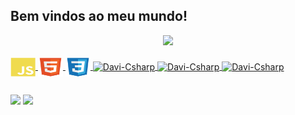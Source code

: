 ## Bem vindos ao meu mundo!

<div align="center">
  <a href="https://github.com/G4rutti">
  <img height="180em" src="https://github-readme-streak-stats.herokuapp.com?user=G4rutti&theme=dark&background=000000"/>
</div>
<div style="display: inline_block"><br>
  <img align="center" alt="Davi-Js" height="30" width="40" src="https://raw.githubusercontent.com/devicons/devicon/master/icons/javascript/javascript-plain.svg">
  <img align="center" alt="Davi-HTML" height="30" width="40" src="https://raw.githubusercontent.com/devicons/devicon/master/icons/html5/html5-original.svg">
  <img align="center" alt="Davi-CSS" height="30" width="40" src="https://raw.githubusercontent.com/devicons/devicon/master/icons/css3/css3-original.svg">
  <img align="center" alt="Davi-Csharp" height="30" width="40" src="https://cdn.jsdelivr.net/gh/devicons/devicon@latest/icons/typescript/typescript-original.svg" />
  <img align="center" alt="Davi-Csharp" height="30" width="40" src="https://cdn.jsdelivr.net/gh/devicons/devicon@latest/icons/react/react-original.svg" />
  <img align="center" alt="Davi-Csharp" height="30" width="40" src="https://cdn.jsdelivr.net/gh/devicons/devicon@latest/icons/sass/sass-original.svg" />
</div>
  
##
  
  <a href="https://instagram.com/davi_garutti" target="_blank"><img src="https://img.shields.io/badge/-Instagram-%23E4405F?style=for-the-badge&logo=instagram&logoColor=white" target="_blank"></a>
  <a href = "mailto:davigarutti5@gmail.com"><img src="https://img.shields.io/badge/-Gmail-%23333?style=for-the-badge&logo=gmail&logoColor=white" target="_blank"></a>
